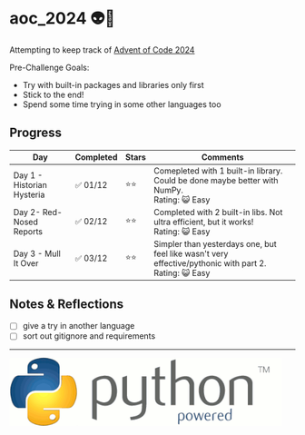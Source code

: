 # aoc_2024 👽🐍

Attempting to keep track of [Advent of Code 2024](https://adventofcode.com/)


Pre-Challenge Goals:
- Try with built-in packages and libraries only first
- Stick to the end!
- Spend some time trying in some other languages too

## Progress

| Day | Completed | Stars | Comments |
|-----|-----------|-------|----------|
|Day 1 - Historian Hysteria | ✅ 01/12 | ⭐⭐ |Comepleted with 1 built-in library. Could be done maybe better with NumPy.<br>Rating: 😺 Easy|
|Day 2- Red-Nosed Reports | ✅ 02/12 | ⭐⭐ | Completed with 2 built-in libs. Not ultra efficient, but it works!<br>Rating: 😺 Easy|
|Day 3 - Mull It Over | ✅ 03/12 | ⭐⭐ | Simpler than yesterdays one, but feel like wasn't very effective/pythonic with part 2.<br>Rating: 😺 Easy|

## Notes & Reflections
- [ ] give a try in another language
- [ ] sort out gitignore and requirements

----

![](spinny_py_powered.gif)
